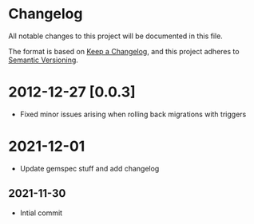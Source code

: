 # Changelog

All notable changes to this project will be documented in this file.

The format is based on [Keep a Changelog](https://keepachangelog.com/en/1.0.0/),
and this project adheres to [Semantic Versioning](https://semver.org/spec/v2.0.0.html).

# 2012-12-27 [0.0.3]

- Fixed minor issues arising when rolling back migrations with triggers

# 2021-12-01

- Update gemspec stuff and add changelog

## 2021-11-30

- Intial commit